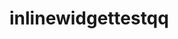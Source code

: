 # inlinewidgettestqq

<html>
  <head>
    <meta charset="utf-8">
    <style type="text/css">
  </style>
  </head>
  <body>
    <span data-tc-event-inline="623b9de3e2c2b7234a9f72cf" data-tc-token="eyJhbGciOiJIUzI1NiIsImlzcyI6InN0YWdlLmZyZWV0Yy5uZXQiLCJ0eXAiOiJKV1QifQ.eyJwIjoiNjIzYjlkNTc0MjlmMWVjNzk3ZjZlNzI1In0.lb2ddP0gJZnDxmx3Nug7KoWc3-HbOpw-M3K2ayq57o0"></span>
    <script>window.ticketscloud_url='https://stage.freetc.net';</script>
    <script src="https://stage.freetc.net/static/scripts/widget/tcwidget.js"></script>
  </body>
</html>
